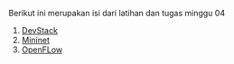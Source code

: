 Berikut ini merupakan isi dari latihan dan tugas minggu 04
1.  [DevStack](devstack.md)
2.  [Mininet](mininet.md)
2.  [OpenFLow](openflow.md)